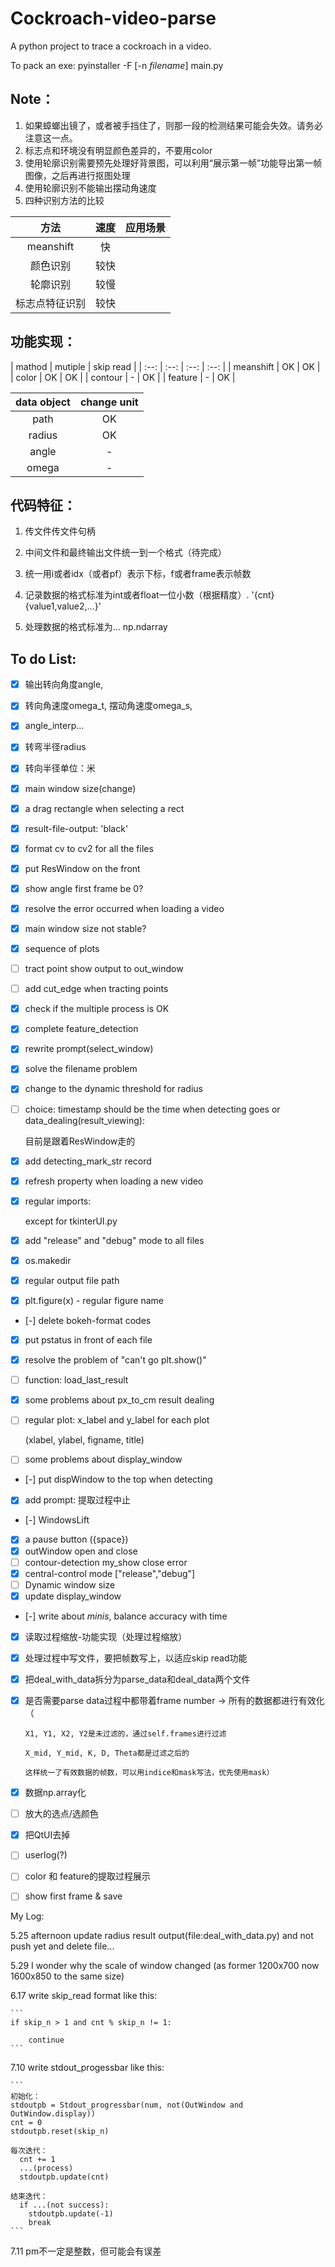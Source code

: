 # Cockroach-video-parse

A python project to trace a cockroach in a video.

To pack an exe: pyinstaller -F [-n *filename*] main.py

## Note：
1. 如果蟑螂出镜了，或者被手挡住了，则那一段的检测结果可能会失效。请务必注意这一点。
2. 标志点和环境没有明显颜色差异的，不要用color
3. 使用轮廓识别需要预先处理好背景图，可以利用“展示第一帧”功能导出第一帧图像，之后再进行抠图处理
4. 使用轮廓识别不能输出摆动角速度
5. 四种识别方法的比较

| 方法 | 速度 | 应用场景 |
| :--: | :--: | :--: |
| meanshift | 快 | 
| 颜色识别 | 较快 | 
| 轮廓识别 | 较慢 | 
| 标志点特征识别 | 较快 | 

## 功能实现：

| mathod | mutiple | skip read | 
| :--: | :--: | :--: | :--: |
| meanshift | OK | OK |
| color | OK | OK |
| contour | - | OK |
| feature | - | OK |

| data object | change unit |
| :--: | :--: |
| path | OK |
| radius | OK |
| angle | - |
| omega | - |


## 代码特征：
1. 传文件传文件句柄
2. 中间文件和最终输出文件统一到一个格式（待完成）
3. 统一用i或者idx（或者pf）表示下标，f或者frame表示帧数


4. 记录数据的格式标准为int或者float一位小数（根据精度）. '{cnt} {value1,value2,...}'
5. 处理数据的格式标准为... np.ndarray

## To do List:

- [x] 输出转向角度angle, 
- [x] 转向角速度omega_t, 摆动角速度omega_s,
- [x] angle_interp...
- [x] 转弯半径radius
- [x] 转向半径单位：米
- [x] main window size(change)
- [x] a drag rectangle when selecting a rect
- [x] result-file-output: 'black'
- [x] format cv to cv2 for all the files
- [x] put ResWindow on the front
- [x] show angle first frame be 0?
- [x] resolve the error occurred when loading a video
- [x] main window size not stable?
- [x] sequence of plots
- [ ] tract point show output to out_window
- [ ] add cut_edge when tracting points
- [x] check if the multiple process is OK
- [x] complete feature_detection
- [x] rewrite prompt(select_window)
- [x] solve the filename problem
- [x] change to the dynamic threshold for radius
- [ ] choice: timestamp should be the time when detecting goes or data_dealing(result_viewing):

    目前是跟着ResWindow走的

- [x] add detecting_mark_str record
- [x] refresh property when loading a new video
- [x] regular imports:

    except for tkinterUI.py

- [x] add "release" and "debug" mode to all files
- [x] os.makedir
- [x] regular output file path
- [x] plt.figure(x) - regular figure name
- [-] delete bokeh-format codes
- [x] put pstatus in front of each file
- [x] resolve the problem of "can't go plt.show()"
- [ ] function: load_last_result
- [x] some problems about px_to_cm result dealing
- [ ] regular plot: x_label and y_label for each plot

  (xlabel, ylabel, figname, title)

- [ ] some problems about display_window

- [-] put dispWindow to the top when detecting
- [x] add prompt: 提取过程中止
- [-] WindowsLift
- [x] a pause button ({space})
- [x] outWindow open and close
- [ ] contour-detection my_show close error
- [x] central-control mode ["release","debug"]
- [ ] Dynamic window size
- [x] update display_window
- [-] write about *minis*, balance accuracy with time
- [x] 读取过程缩放-功能实现（处理过程缩放）
- [x] 处理过程中写文件，要把帧数写上，以适应skip read功能
- [x] 把deal_with_data拆分为parse_data和deal_data两个文件
- [x] 是否需要parse data过程中都带着frame number -> 所有的数据都进行有效化（

      X1, Y1, X2, Y2是未过滤的，通过self.frames进行过滤

      X_mid, Y_mid, K, D, Theta都是过滤之后的

      这样统一了有效数据的帧数，可以用indice和mask写法，优先使用mask）

- [x] 数据np.array化
- [ ] 放大的选点/选颜色
- [x] 把QtUI去掉
- [ ] userlog(?)
- [ ] color 和 feature的提取过程展示
- [ ] show first frame & save



My Log:

5.25 afternoon update radius result output(file:deal_with_data.py) and not push yet and delete file...

5.29 I wonder why the scale of window changed (as former 1200x700 now 1600x850 to the same size)

6.17 write skip_read format like this: 

    ```
    if skip_n > 1 and cnt % skip_n != 1:

        continue
    ```

  7.10 write stdout_progessbar like this:

    ```
    初始化：
    stdoutpb = Stdout_progressbar(num, not(OutWindow and OutWindow.display))
    cnt = 0
    stdoutpb.reset(skip_n)

    每次迭代：
      cnt += 1
      ...(process)
      stdoutpb.update(cnt)

    结束迭代：
      if ...(not success):
        stdoutpb.update(-1)
        break
    ```

7.11 pm不一定是整数，但可能会有误差 
